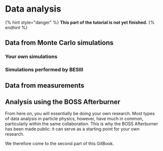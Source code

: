 # Data analysis

{% hint style="danger" %}
**This part of the tutorial is not yet finished.**
{% endhint %}

## Data from Monte Carlo simulations

### Your own simulations

### Simulations performed by BESIII

## Data from measurements

## Analysis using the BOSS Afterburner

From here on, you will essentially be doing your own research. Most types of data analysis in particle physics, however, have much in common, particularly within the same collaboration. This is why the BOSS Afterburner has been made public: it can serve as a starting point for your own research.

We therefore come to the second part of this GitBook.


